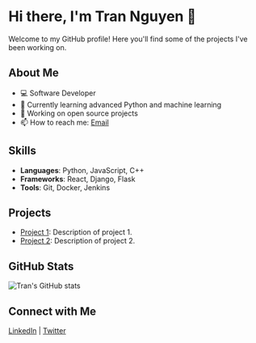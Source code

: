 # Hi there, I'm Tran Nguyen 👋

Welcome to my GitHub profile! Here you'll find some of the projects I've been working on.

## About Me

- 💻 Software Developer
- 🌱 Currently learning advanced Python and machine learning
- 🔭 Working on open source projects
- 📫 How to reach me: [Email](mailto:your-email@example.com)

## Skills

- **Languages**: Python, JavaScript, C++
- **Frameworks**: React, Django, Flask
- **Tools**: Git, Docker, Jenkins

## Projects

- [Project 1](#): Description of project 1.
- [Project 2](#): Description of project 2.

## GitHub Stats

![Tran's GitHub stats](https://github-readme-stats.vercel.app/api?username=tranguyenxuwushow_icons=true)

## Connect with Me

[LinkedIn](https://www.linkedin.com/in/your-linkedin/) | [Twitter](https://twitter.com/your-twitter/)
